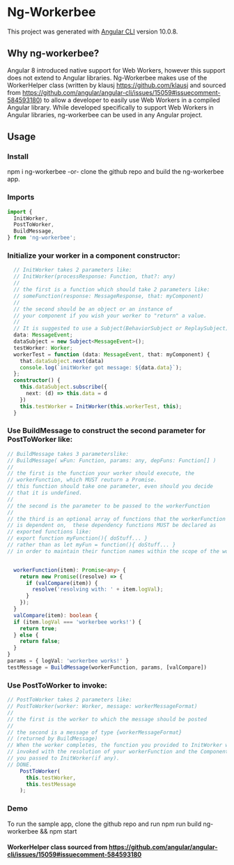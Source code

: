 # Ng-Workerbee

This project was generated with [Angular CLI](https://github.com/angular/angular-cli) version 10.0.8.

## Why ng-workerbee?
Angular 8 introduced native support for Web Workers, however this support does not extend to Angular libraries. 
Ng-Workerbee makes use of the WorkerHelper class (written by klausj https://github.com/klausj and sourced from https://github.com/angular/angular-cli/issues/15059#issuecomment-584593180) to allow a developer to easily use Web Workers in a compiled Angular library. While developed specifically to support Web Workers in Angular libraries, ng-workerbee can be used in any Angular project.

## Usage

### Install
npm i ng-workerbee
-or-
clone the github repo and build the ng-workerbee app.

### Imports
```typescript
import {
  InitWorker,
  PostToWorker,
  BuildMessage,
} from 'ng-workerbee';
```

### Initialize your worker in a component constructor:
```typescript
  // InitWorker takes 2 parameters like:
  // InitWorker(processResponse: Function, that?: any)
  // 
  // the first is a function which should take 2 parameters like:
  // someFunction(response: MessageResponse, that: myComponent)
  // 
  // the second should be an object or an instance of
  // your component if you wish your worker to "return" a value.
  // 
  // It is suggested to use a Subject(BehaviorSubject or ReplaySubject) here.
  data: MessageEvent;
  dataSubject = new Subject<MessageEvent>();
  testWorker: Worker;
  workerTest = function (data: MessageEvent, that: myComponent) {
    that.dataSubject.next(data)
    console.log(`initWorker got message: ${data.data}`);
  };
  constructor() {
    this.dataSubject.subscribe({
      next: (d) => this.data = d
    })
    this.testWorker = InitWorker(this.workerTest, this);
  }
  ```
  
### Use BuildMessage to construct the second parameter for PostToWorker like:
```typescript
// BuildMessage takes 3 parameterslike:
// BuildMessage( wFun: Function, params: any, depFuns: Function[] )
// 
// the first is the function your worker should execute, the 
// workerFunction, which MUST reuturn a Promise.
// this function should take one parameter, even should you decide
// that it is undefined.
// 
// the second is the parameter to be passed to the workerFunction
// 
// the third is an optional array of functions that the workerFunction
// is dependent on,  these dependency functions MUST be declared as
// exported functions like:
// export function myFunction(){ doStuff... }
// rather than as let myFun = function(){ doStuff... }
// in order to maintain their function names within the scope of the worker


  workerFunction(item): Promise<any> {
    return new Promise((resolve) => {
      if (valCompare(item)) {
        resolve('resolving with: ' + item.logVal);
      }
    });
  }
  valCompare(item): boolean {
  if (item.logVal === 'workerbee works!') {
    return true;
  } else {
    return false;
  }
}
params = { logVal: 'workerbee works!' }
testMessage = BuildMessage(workerFunction, params, [valCompare])
```

### Use PostToWorker to invoke:
```typescript
// PostToWorker takes 2 parameters like:
// PostToWorker(worker: Worker, message: workerMessageFormat)
// 
// the first is the worker to which the message should be posted
// 
// the second is a message of type {workerMessageFormat}
// (returned by BuildMessage)
// When the worker completes, the function you provided to InitWorker will be
// invoked with the resolution of your workerFunction and the Component instance 
// you passed to InitWorker(if any).
// DONE.
    PostToWorker(
      this.testWorker,
      this.testMessage
    );
```

### Demo
To run the sample app, clone the github repo and run npm run build ng-workerbee && npm start

#### WorkerHelper class sourced from https://github.com/angular/angular-cli/issues/15059#issuecomment-584593180 
